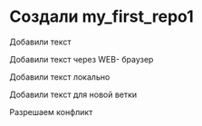 ﻿# Создали my_first_repo1

Добавили текст

Добавили текст через WEB- браузер

Добавили текст локально

Добавили текст для новой ветки

Разрешаем конфликт
